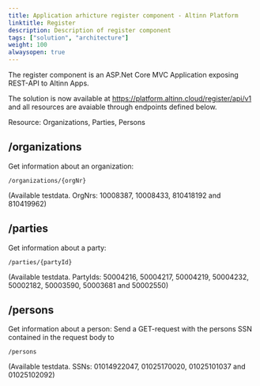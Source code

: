```yaml
---
title: Application arhicture register component - Altinn Platform
linktitle: Register
description: Description of register component
tags: ["solution", "architecture"]
weight: 100
alwaysopen: true
---
```


The register component is an ASP.Net Core MVC Application exposing REST-API to Altinn Apps.

The solution is now available at https://platform.altinn.cloud/register/api/v1 and all resources are avaiable through endpoints defined below.

Resource: Organizations, Parties, Persons

  ## /organizations 

Get information about an organization:

```http
/organizations/{orgNr}
```
(Available testdata. OrgNrs: 10008387, 10008433, 810418192 and 810419962)

## /parties

Get information about a party:

```http
/parties/{partyId}
```
(Available testdata. PartyIds: 50004216, 50004217, 50004219, 50004232, 50002182, 50003590, 50003681 and 50002550)

## /persons

Get information about a person:
Send a GET-request with the persons SSN contained in the request body to
```http
/persons
```
(Available testdata. SSNs: 01014922047, 01025170020, 01025101037 and 01025102092)

